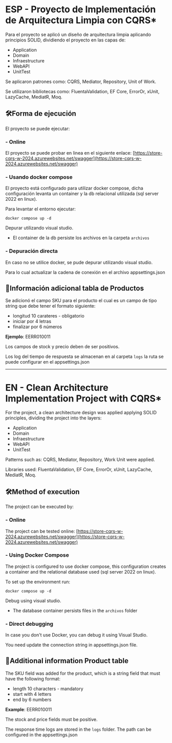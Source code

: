 
# **ESP - Proyecto de Implementación de Arquitectura Limpia con CQRS***

Para el proyecto se aplicó un diseño de arquitectura limpia aplicando principios SOLID, dividiendo el proyecto en las capas de:
* Application
* Domain
* Infraestructure
* WebAPI
* UnitTest

Se aplicaron patrones como: CQRS, Mediator, Repository, Unit of Work.

Se utilizaron bibliotecas como: FluentaValidation, EF Core, ErrorOr, xUnit, LazyCache, MediatR, Moq.

## 🛠️Forma de ejecución
El proyecto se puede ejecutar:

### - Online
El proyecto se puede probar en linea en el siguiente enlace:
[https://store-cqrs-w-2024.azurewebsites.net/swagger](https://store-cqrs-w-2024.azurewebsites.net/swagger)

### - Usando docker compose
El proyecto está configurado para utilizar docker compose, dicha configuración levanta un container y la db relacional utilizada (sql server 2022 en linux). 

Para levantar el entorno ejecutar:
```
docker compose up -d
```
Depurar utilizando visual studio.
* El container de la db persiste los archivos en la carpeta ```archivos```

### - Depuración directa
En caso no se utilice docker, se pude depurar utilizando visual studio.

Para lo cual actualizar la cadena de conexión en el archivo appsettings.json

## 🚩Información adicional tabla de Productos
Se adicionó el campo SKU para el producto el cual es un campo de tipo string que debe tener el formato siguiente: 
* longitud 10 carateres - obligatorio
* iniciar por 4 letras
* finalizar por 6 números

**Ejemplo**: EERR010011

Los campos de stock y precio deben de ser positivos.

Los log del tiempo de respuesta se almacenan en al carpeta ```logs``` la ruta se puede configurar en el appsettings.json

---

# **EN - Clean Architecture Implementation Project with CQRS***

For the project, a clean architecture design was applied applying SOLID principles, dividing the project into the layers:
* Application
* Domain
* Infraestructure
* WebAPI
* UnitTest

Patterns such as: CQRS, Mediator, Repository, Work Unit were applied.

Libraries used: FluentaValidation, EF Core, ErrorOr, xUnit, LazyCache, MediatR, Moq.

##  🛠️Method of execution
The project can be executed by:

### - Online
The project can be tested online:
[https://store-cqrs-w-2024.azurewebsites.net/swagger](https://store-cqrs-w-2024.azurewebsites.net/swagger)

### - Using Docker Compose
The project is configured to use docker compose, this configuration creates a container and the relational database used (sql server 2022 on linux).

To set up the environment run:
```
docker compose up -d
```
Debug using visual studio.
* The database container persists files in the ```archivos``` folder

### - Direct debugging
In case you don't use Docker, you can debug it using Visual Studio.

You need update the connection string in appsettings.json file.

##  🚩Additional information Product table
The SKU field was added for the product, which is a string field that must have the following format:
* length 10 characters - mandatory
* start with 4 letters
* end by 6 numbers

**Example**: EERR010011

The stock and price fields must be positive.

The response time logs are stored in the ```logs``` folder. The path can be configured in the appsettings.json
